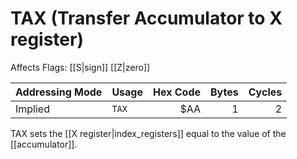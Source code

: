TAX (Transfer Accumulator to X register)
========================================
Affects Flags: [[S|sign]] [[Z|zero]]

| Addressing Mode  | Usage           | Hex Code | Bytes |Cycles  |
|------------------|-----------------|---------:|------:|-------:|
| Implied          |```TAX```        | $AA      | 1     | 2      |

TAX sets the [[X register|index_registers]] equal to the value of the
[[accumulator]].

